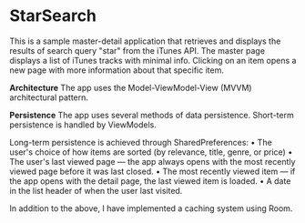 # StarSearch
This is a sample master-detail application that retrieves and displays the results of search query "star" from the iTunes API. 
The master page displays a list of iTunes tracks with minimal info. Clicking on an item opens a new page with more information about that specific item.

<b>Architecture</b>
The app uses the Model-ViewModel-View (MVVM) architectural pattern.

<b>Persistence</b>
The app uses several methods of data persistence. Short-term persistence is handled by ViewModels. 

Long-term persistence is achieved through SharedPreferences:
• The user's choice of how items are sorted (by relevance, title, genre, or price)
• The user's last viewed page — the app always opens with the most recently viewed page before it was last closed. 
• The most recently viewed item — if the app opens with the detail page, the last viewed item is loaded.
• A date in the list header of when the user last visited.

In addition to the above, I have implemented a caching system using Room.
